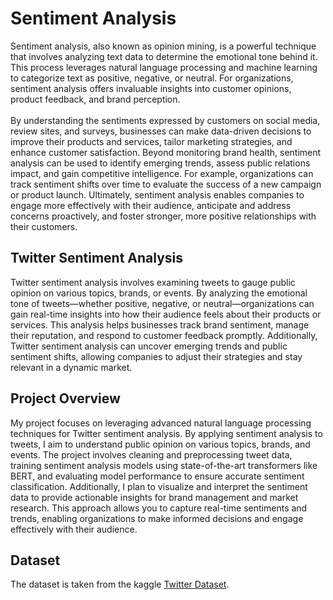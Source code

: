 # Sentiment Analysis

Sentiment analysis, also known as opinion mining, is a powerful technique that involves analyzing text data to determine the emotional tone behind it. This process leverages natural language processing and machine learning to categorize text as positive, negative, or neutral. For organizations, sentiment analysis offers invaluable insights into customer opinions, product feedback, and brand perception. 
<br>
<br>
By understanding the sentiments expressed by customers on social media, review sites, and surveys, businesses can make data-driven decisions to improve their products and services, tailor marketing strategies, and enhance customer satisfaction. Beyond monitoring brand health, sentiment analysis can be used to identify emerging trends, assess public relations impact, and gain competitive intelligence. For example, organizations can track sentiment shifts over time to evaluate the success of a new campaign or product launch. Ultimately, sentiment analysis enables companies to engage more effectively with their audience, anticipate and address concerns proactively, and foster stronger, more positive relationships with their customers.

## Twitter Sentiment Analysis

Twitter sentiment analysis involves examining tweets to gauge public opinion on various topics, brands, or events. By analyzing the emotional tone of tweets—whether positive, negative, or neutral—organizations can gain real-time insights into how their audience feels about their products or services. This analysis helps businesses track brand sentiment, manage their reputation, and respond to customer feedback promptly. Additionally, Twitter sentiment analysis can uncover emerging trends and public sentiment shifts, allowing companies to adjust their strategies and stay relevant in a dynamic market.

## Project Overview

My project focuses on leveraging advanced natural language processing techniques for Twitter sentiment analysis. By applying sentiment analysis to tweets, I aim to understand public opinion on various topics, brands, and events. The project involves cleaning and preprocessing tweet data, training sentiment analysis models using state-of-the-art transformers like BERT, and evaluating model performance to ensure accurate sentiment classification. Additionally, I plan to visualize and interpret the sentiment data to provide actionable insights for brand management and market research. This approach allows you to capture real-time sentiments and trends, enabling organizations to make informed decisions and engage effectively with their audience.

## Dataset
The dataset is taken from the kaggle [Twitter Dataset](https://www.kaggle.com/datasets/goyaladi/twitter-dataset).